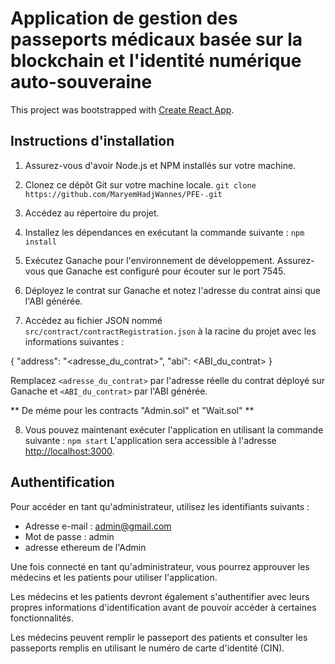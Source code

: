 # Application de gestion des passeports médicaux basée sur la blockchain et l'identité numérique auto-souveraine

This project was bootstrapped with [Create React App](https://github.com/facebook/create-react-app).

## Instructions d'installation

1. Assurez-vous d'avoir Node.js et NPM installés sur votre machine.

2. Clonez ce dépôt Git sur votre machine locale.
  ``` git clone https://github.com/MaryemHadjWannes/PFE-.git ```


3. Accédez au répertoire du projet.

4. Installez les dépendances en exécutant la commande suivante :
  ``` npm install ```

5. Exécutez Ganache pour l'environnement de développement. Assurez-vous que Ganache est configuré pour écouter sur le port 7545.


6. Déployez le contrat sur Ganache et notez l'adresse du contrat ainsi que l'ABI générée.

7. Accédez au fichier JSON nommé `src/contract/contractRegistration.json` à la racine du projet avec les informations suivantes :

{
"address": "<adresse_du_contrat>",
"abi": <ABI_du_contrat>
}

Remplacez `<adresse_du_contrat>` par l'adresse réelle du contrat déployé sur Ganache et `<ABI_du_contrat>` par l'ABI générée.

** De méme pour les contracts "Admin.sol" et "Wait.sol" **

8. Vous pouvez maintenant exécuter l'application en utilisant la commande suivante :
  ``` npm start ```
L'application sera accessible à l'adresse [http://localhost:3000](http://localhost:3000).


## Authentification

Pour accéder en tant qu'administrateur, utilisez les identifiants suivants :

- Adresse e-mail : admin@gmail.com
- Mot de passe : admin
- adresse ethereum de l'Admin

Une fois connecté en tant qu'administrateur, vous pourrez approuver les médecins et les patients pour utiliser l'application.

Les médecins et les patients devront également s'authentifier avec leurs propres informations d'identification avant de pouvoir accéder à certaines fonctionnalités.

Les médecins peuvent remplir le passeport des patients et consulter les passeports remplis en utilisant le numéro de carte d'identité (CIN).
